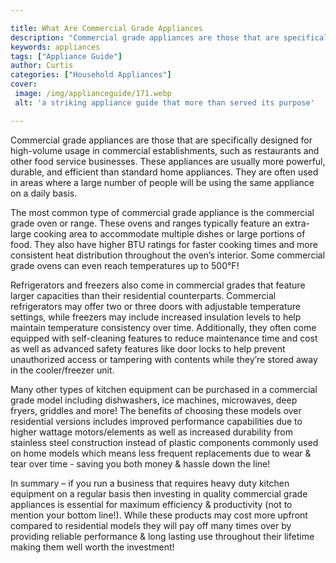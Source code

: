 ```yaml
---

title: What Are Commercial Grade Appliances
description: "Commercial grade appliances are those that are specifically designed for high-volume usage in commercial establishments, such as r...read now to learn more"
keywords: appliances
tags: ["Appliance Guide"]
author: Curtis
categories: ["Household Appliances"]
cover: 
 image: /img/applianceguide/171.webp
 alt: 'a striking appliance guide that more than served its purpose'

---
```


Commercial grade appliances are those that are specifically designed for high-volume usage in commercial establishments, such as restaurants and other food service businesses. These appliances are usually more powerful, durable, and efficient than standard home appliances. They are often used in areas where a large number of people will be using the same appliance on a daily basis.

The most common type of commercial grade appliance is the commercial grade oven or range. These ovens and ranges typically feature an extra-large cooking area to accommodate multiple dishes or large portions of food. They also have higher BTU ratings for faster cooking times and more consistent heat distribution throughout the oven’s interior. Some commercial grade ovens can even reach temperatures up to 500°F! 
 
Refrigerators and freezers also come in commercial grades that feature larger capacities than their residential counterparts. Commercial refrigerators may offer two or three doors with adjustable temperature settings, while freezers may include increased insulation levels to help maintain temperature consistency over time. Additionally, they often come equipped with self-cleaning features to reduce maintenance time and cost as well as advanced safety features like door locks to help prevent unauthorized access or tampering with contents while they’re stored away in the cooler/freezer unit. 

Many other types of kitchen equipment can be purchased in a commercial grade model including dishwashers, ice machines, microwaves, deep fryers, griddles and more! The benefits of choosing these models over residential versions includes improved performance capabilities due to higher wattage motors/elements as well as increased durability from stainless steel construction instead of plastic components commonly used on home models which means less frequent replacements due to wear & tear over time - saving you both money & hassle down the line! 
 
In summary – if you run a business that requires heavy duty kitchen equipment on a regular basis then investing in quality commercial grade appliances is essential for maximum efficiency & productivity (not to mention your bottom line!). While these products may cost more upfront compared to residential models they will pay off many times over by providing reliable performance & long lasting use throughout their lifetime making them well worth the investment!
